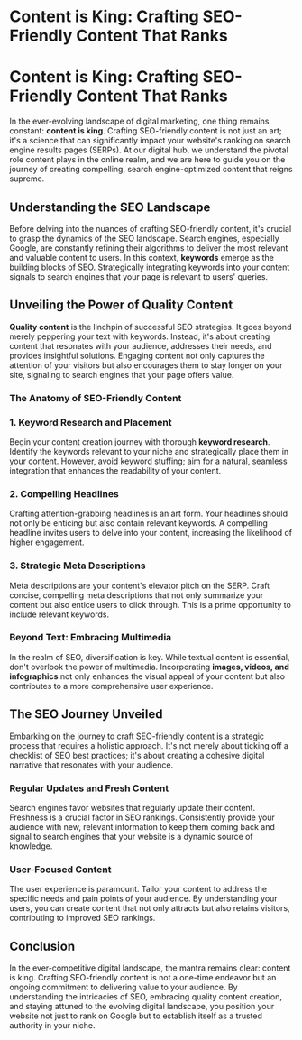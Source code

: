 # Content is King: Crafting SEO-Friendly Content That Ranks

# **Content is King: Crafting SEO-Friendly Content That Ranks**

In the ever-evolving landscape of digital marketing, one thing remains constant: **content is king**. Crafting SEO-friendly content is not just an art; it's a science that can significantly impact your website's ranking on search engine results pages (SERPs). At our digital hub, we understand the pivotal role content plays in the online realm, and we are here to guide you on the journey of creating compelling, search engine-optimized content that reigns supreme.

## **Understanding the SEO Landscape**

Before delving into the nuances of crafting SEO-friendly content, it's crucial to grasp the dynamics of the SEO landscape. Search engines, especially Google, are constantly refining their algorithms to deliver the most relevant and valuable content to users. In this context, **keywords** emerge as the building blocks of SEO. Strategically integrating keywords into your content signals to search engines that your page is relevant to users' queries.

## **Unveiling the Power of Quality Content**

**Quality content** is the linchpin of successful SEO strategies. It goes beyond merely peppering your text with keywords. Instead, it's about creating content that resonates with your audience, addresses their needs, and provides insightful solutions. Engaging content not only captures the attention of your visitors but also encourages them to stay longer on your site, signaling to search engines that your page offers value.

### **The Anatomy of SEO-Friendly Content**

### 1. **Keyword Research and Placement**

Begin your content creation journey with thorough **keyword research**. Identify the keywords relevant to your niche and strategically place them in your content. However, avoid keyword stuffing; aim for a natural, seamless integration that enhances the readability of your content.

### 2. **Compelling Headlines**

Crafting attention-grabbing headlines is an art form. Your headlines should not only be enticing but also contain relevant keywords. A compelling headline invites users to delve into your content, increasing the likelihood of higher engagement.

### 3. **Strategic Meta Descriptions**

Meta descriptions are your content's elevator pitch on the SERP. Craft concise, compelling meta descriptions that not only summarize your content but also entice users to click through. This is a prime opportunity to include relevant keywords.

### **Beyond Text: Embracing Multimedia**

In the realm of SEO, diversification is key. While textual content is essential, don't overlook the power of multimedia. Incorporating **images, videos, and infographics** not only enhances the visual appeal of your content but also contributes to a more comprehensive user experience.

## **The SEO Journey Unveiled**

Embarking on the journey to craft SEO-friendly content is a strategic process that requires a holistic approach. It's not merely about ticking off a checklist of SEO best practices; it's about creating a cohesive digital narrative that resonates with your audience.

### **Regular Updates and Fresh Content**

Search engines favor websites that regularly update their content. Freshness is a crucial factor in SEO rankings. Consistently provide your audience with new, relevant information to keep them coming back and signal to search engines that your website is a dynamic source of knowledge.

### **User-Focused Content**

The user experience is paramount. Tailor your content to address the specific needs and pain points of your audience. By understanding your users, you can create content that not only attracts but also retains visitors, contributing to improved SEO rankings.

## **Conclusion**

In the ever-competitive digital landscape, the mantra remains clear: content is king. Crafting SEO-friendly content is not a one-time endeavor but an ongoing commitment to delivering value to your audience. By understanding the intricacies of SEO, embracing quality content creation, and staying attuned to the evolving digital landscape, you position your website not just to rank on Google but to establish itself as a trusted authority in your niche.